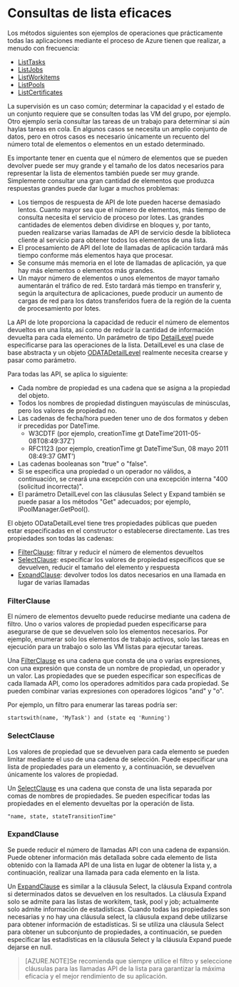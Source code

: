 <properties
	pageTitle="Consultas de lista eficaces"
	description="Aprenda cómo reducir la cantidad de información devuelta para cada elemento."
	services="batch"
	documentationCenter=""
	authors="davidmu1"
	manager="timlt"
	editor="tysonn"
	tags="azure-resource-manager"/>

<tags
	ms.service="multiple"
	ms.devlang="na"
	ms.topic="article"
	ms.tgt_pltfrm="vm-windows"
	ms.workload="multiple"
	ms.date="07/28/2015"
	ms.author="davidmu"/>

# Consultas de lista eficaces

Los métodos siguientes son ejemplos de operaciones que prácticamente todas las aplicaciones mediante el proceso de Azure tienen que realizar, a menudo con frecuencia:

- [ListTasks](https://msdn.microsoft.com/library/azure/microsoft.azure.batch.iworkitemmanager.listtasks.aspx)
- [ListJobs](https://msdn.microsoft.com/library/azure/microsoft.azure.batch.iworkitemmanager.listjobs.aspx)
- [ListWorkitems](https://msdn.microsoft.com/library/azure/microsoft.azure.batch.iworkitemmanager.listworkitems.aspx)
- [ListPools](https://msdn.microsoft.com/library/azure/microsoft.azure.batch.ipoolmanager.listpools.aspx)
- [ListCertificates](https://msdn.microsoft.com/library/azure/microsoft.azure.batch.icertificatemanager.listcertificates.aspx)

La supervisión es un caso común; determinar la capacidad y el estado de un conjunto requiere que se consulten todas las VM del grupo, por ejemplo. Otro ejemplo sería consultar las tareas de un trabajo para determinar si aún haylas tareas en cola. En algunos casos se necesita un amplio conjunto de datos, pero en otros casos es necesario únicamente un recuento del número total de elementos o elementos en un estado determinado.

Es importante tener en cuenta que el número de elementos que se pueden devolver puede ser muy grande y el tamaño de los datos necesarios para representar la lista de elementos también puede ser muy grande. Simplemente consultar una gran cantidad de elementos que produzca respuestas grandes puede dar lugar a muchos problemas:

- Los tiempos de respuesta de API de lote pueden hacerse demasiado lentos. Cuanto mayor sea que el número de elementos, más tiempo de consulta necesita el servicio de proceso por lotes. Las grandes cantidades de elementos deben dividirse en bloques y, por tanto, pueden realizarse varias llamadas de API de servicio desde la biblioteca cliente al servicio para obtener todos los elementos de una lista.
- El procesamiento de API del lote de llamadas de aplicación tardará más tiempo conforme más elementos haya que procesar.
- Se consume más memoria en el lote de llamadas de aplicación, ya que hay más elementos o elementos más grandes.
- Un mayor número de elementos o unos elementos de mayor tamaño aumentarán el tráfico de red. Esto tardará más tiempo en transferir y, según la arquitectura de aplicaciones, puede producir un aumento de cargas de red para los datos transferidos fuera de la región de la cuenta de procesamiento por lotes.

La API de lote proporciona la capacidad de reducir el número de elementos devueltos en una lista, así como de reducir la cantidad de información devuelta para cada elemento. Un parámetro de tipo [DetailLevel](https://msdn.microsoft.com/library/azure/microsoft.azure.batch.detaillevel.aspx) puede especificarse para las operaciones de la lista. DetailLevel es una clase de base abstracta y un objeto [ODATADetailLevel](https://msdn.microsoft.com/library/azure/microsoft.azure.batch.odatadetaillevel.aspx) realmente necesita crearse y pasar como parámetro.

Para todas las API, se aplica lo siguiente:

- Cada nombre de propiedad es una cadena que se asigna a la propiedad del objeto.
- Todos los nombres de propiedad distinguen mayúsculas de minúsculas, pero los valores de propiedad no.
- Las cadenas de fecha/hora pueden tener uno de dos formatos y deben ir precedidas por DateTime.
	- W3CDTF (por ejemplo, creationTime gt DateTime’2011-05-08T08:49:37Z’)
	- RFC1123 (por ejemplo, creationTime gt DateTime’Sun, 08 mayo 2011 08:49:37 GMT’)
- Las cadenas booleanas son "true" o "false".
- Si se especifica una propiedad o un operador no válidos, a continuación, se creará una excepción con una excepción interna "400 (solicitud incorrecta)".
- El parámetro DetailLevel con las cláusulas Select y Expand también se puede pasar a los métodos "Get" adecuados; por ejemplo, IPoolManager.GetPool().

El objeto ODataDetailLevel tiene tres propiedades públicas que pueden estar especificadas en el constructor o establecerse directamente. Las tres propiedades son todas las cadenas:

- [FilterClause](#filter): filtrar y reducir el número de elementos devueltos
- [SelectClause](#select): especificar los valores de propiedad específicos que se devuelven, reducir el tamaño del elemento y respuesta
- [ExpandClause](#expand): devolver todos los datos necesarios en una llamada en lugar de varias llamadas

### <a id="filter"></a> FilterClause

El número de elementos devuelto puede reducirse mediante una cadena de filtro. Uno o varios valores de propiedad pueden especificarse para asegurarse de que se devuelven solo los elementos necesarios. Por ejemplo, enumerar solo los elementos de trabajo activos, solo las tareas en ejecución para un trabajo o solo las VM listas para ejecutar tareas.

Una [FilterClause](https://msdn.microsoft.com/library/azure/microsoft.azure.batch.odatadetaillevel.filterclause.aspx) es una cadena que consta de una o varias expresiones, con una expresión que consta de un nombre de propiedad, un operador y un valor. Las propiedades que se pueden especificar son específicas de cada llamada API, como los operadores admitidos para cada propiedad. Se pueden combinar varias expresiones con operadores lógicos "and" y "o".

Por ejemplo, un filtro para enumerar las tareas podría ser:

	startswith(name, 'MyTask') and (state eq 'Running')

### <a id="select"></a> SelectClause

Los valores de propiedad que se devuelven para cada elemento se pueden limitar mediante el uso de una cadena de selección. Puede especificar una lista de propiedades para un elemento y, a continuación, se devuelven únicamente los valores de propiedad.

Un [SelectClause](https://msdn.microsoft.com/library/azure/microsoft.azure.batch.odatadetaillevel.selectclause.aspx) es una cadena que consta de una lista separada por comas de nombres de propiedades. Se pueden especificar todas las propiedades en el elemento devueltas por la operación de lista.

	"name, state, stateTransitionTime"

### <a id="expand"></a> ExpandClause

Se puede reducir el número de llamadas API con una cadena de expansión. Puede obtener información más detallada sobre cada elemento de lista obtenido con la llamada API de una lista en lugar de obtener la lista y, a continuación, realizar una llamada para cada elemento en la lista.

Un [ExpandClause](https://msdn.microsoft.com/library/azure/microsoft.azure.batch.odatadetaillevel.expandclause.aspx) es similar a la cláusula Select, la cláusula Expand controla si determinados datos se devuelven en los resultados. La cláusula Expand solo se admite para las listas de workitem, task, pool y job; actualmente solo admite información de estadísticas. Cuando todas las propiedades son necesarias y no hay una cláusula select, la cláusula expand debe utilizarse para obtener información de estadísticas. Si se utiliza una cláusula Select para obtener un subconjunto de propiedades, a continuación, se pueden especificar las estadísticas en la cláusula Select y la cláusula Expand puede dejarse en null.

> [AZURE.NOTE]Se recomienda que siempre utilice el filtro y seleccione cláusulas para las llamadas API de la lista para garantizar la máxima eficacia y el mejor rendimiento de su aplicación.

<!---HONumber=August15_HO6-->